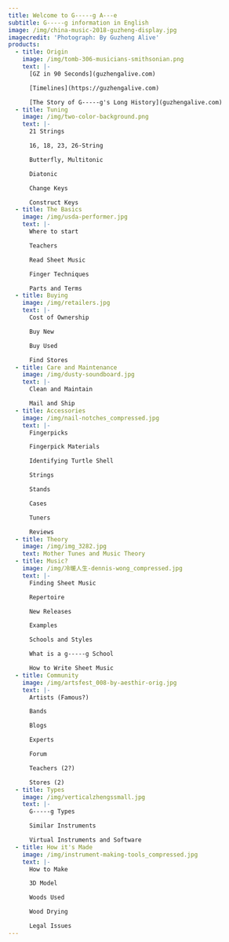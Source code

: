 ```yaml
---
title: Welcome to G-----g A---e
subtitle: G-----g information in English
image: /img/china-music-2018-guzheng-display.jpg
imagecredit: 'Photograph: By Guzheng Alive'
products:
  - title: Origin
    image: /img/tomb-306-musicians-smithsonian.png
    text: |-
      [GZ in 90 Seconds](guzhengalive.com)

      [Timelines](https://guzhengalive.com)

      [The Story of G-----g's Long History](guzhengalive.com)
  - title: Tuning
    image: /img/two-color-background.png
    text: |-
      21 Strings

      16, 18, 23, 26-String

      Butterfly, Multitonic

      Diatonic

      Change Keys

      Construct Keys
  - title: The Basics
    image: /img/usda-performer.jpg
    text: |-
      Where to start

      Teachers

      Read Sheet Music

      Finger Techniques

      Parts and Terms
  - title: Buying
    image: /img/retailers.jpg
    text: |-
      Cost of Ownership

      Buy New

      Buy Used

      Find Stores
  - title: Care and Maintenance
    image: /img/dusty-soundboard.jpg
    text: |-
      Clean and Maintain

      Mail and Ship
  - title: Accessories
    image: /img/nail-notches_compressed.jpg
    text: |-
      Fingerpicks

      Fingerpick Materials

      Identifying Turtle Shell

      Strings

      Stands

      Cases

      Tuners

      Reviews
  - title: Theory
    image: /img/img_3282.jpg
    text: Mother Tunes and Music Theory
  - title: Music?
    image: /img/冷暖人生-dennis-wong_compressed.jpg
    text: |-
      Finding Sheet Music

      Repertoire

      New Releases

      Examples

      Schools and Styles

      What is a g-----g School

      How to Write Sheet Music
  - title: Community
    image: /img/artsfest_008-by-aesthir-orig.jpg
    text: |-
      Artists (Famous?)

      Bands

      Blogs

      Experts

      Forum

      Teachers (2?)

      Stores (2)
  - title: Types
    image: /img/verticalzhengssmall.jpg
    text: |-
      G-----g Types

      Similar Instruments

      Virtual Instruments and Software
  - title: How it's Made
    image: /img/instrument-making-tools_compressed.jpg
    text: |-
      How to Make

      3D Model

      Woods Used

      Wood Drying

      Legal Issues
---
```


